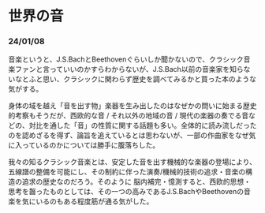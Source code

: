 # 世界の音

### 24/01/08

音楽というと、J.S.BachとBeethovenぐらいしか聞かないので、クラシック音楽ファンと言っていいのかすらわからないが、J.S.Bach以前の音楽家を知らないなとふと思い、クラシックに関わらず歴史を調べてみるかと買った本のような気がする。

身体の域を越え「音を出す物」楽器を生み出したのはなぜかの問いに始まる歴史的考察もそうだが、西欧的な音 / それ以外の地域の音 / 現代の楽器の奏でる音などの、対比を通した「音」の性質に関する話題も多い。全体的に読み流しだったのを認めざるを得ず、論旨を追えているとは思わないが、一部の作曲家をなぜ気に入っているのかについては勝手に腹落ちした。

我々の知るクラシック音楽とは、安定した音を出す機械的な楽器の登場により、五線譜の整備を可能にし、その制約に伴った演奏/機械的技術の追求・音楽の構造の追求の歴史なのだろう。そのように 脳内補完・憶測すると、西欧的思想・思考を齧ったものとしては、その一つの高みであるJ.S.BachやBeethovenの音楽を気にいるのもある程度筋が通る気がした。

